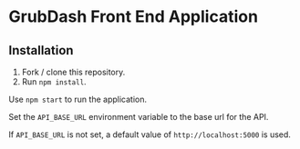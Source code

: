 # GrubDash Front End Application

## Installation

1. Fork / clone this repository.
1. Run `npm install`.

Use `npm start` to run the application. 

Set the `API_BASE_URL` environment variable to the base url for the API.
 
If `API_BASE_URL` is not set, a default value of `http://localhost:5000` is used.
